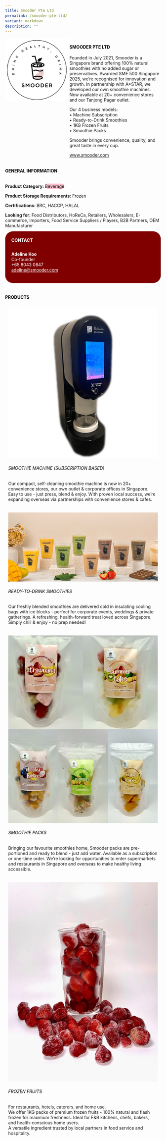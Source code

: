 ```yaml
---
title: Smooder Pte Ltd
permalink: /smooder-pte-ltd/
variant: markdown
description: ""
---
```

<div class="flex-paragraph">
	<div style="display: flex; flex-wrap: wrap;" class="flex-container">
		<div style="flex: 1 1 40%; display: block;" class="card sgds">
			<img src="/images/Smooder/smooder_logo.png">
		</div>
		<div style="flex: 1 1 58%; display: block; margin-left: 3px" class="card-sgds">
			<h4 style="text-transform: uppercase; color: black;"><b>Smooder Pte Ltd</b></h4>
			<p>Founded in July 2021, Smooder is a Singapore brand offering 100% natural smoothies with no added sugar or preservatives. Awarded SME 500 Singapore 2025, we’re recognised for innovation and growth. In partnership with A*STAR, we developed our own smoothie machines. Now available at 20+ convenience stores and our Tanjong Pagar outlet.</p>
			<p>Our 4 business models:<br>• Machine Subscription<br>• Ready-to-Drink Smoothies <br>• 1KG Frozen Fruits<br>• Smoothie Packs</p>
			<p>Smooder brings convenience, quality, and great taste in every cup.</p>
			<p><a target="_blank" href="https://www.smooder.com">www.smooder.com</a></p>
		</div>
	</div>
</div>

<h4 style="text-transform: uppercase; color: black;">
	<b>General Information</b>
</h4>
<div style="display: flex; flex-wrap: wrap;" class="flex-container">
	<div style="flex: 1 1 65%; display: block; align-self: stretch" class="card sgds">
		<div class="flex-paragraph">
			<p>
				<b>Product Category: </b>
				<span style="background-color: pink; border-radius: 10px;">Beverage</span>
			</p>
			<p>
				<b>Product Storage Requirements: </b>Frozen
			</p>
			<p>
				<b>Certifications: </b>BRC, HACCP, HALAL
			</p>
			<p style="margin-bottom: 10px;">
				<b>Looking for: </b>Food Distributors, HoReCa, Retailers, Wholesalers, E-commerce, Importers, Food Service Suppliers / Players, B2B Partners, OEM Manufacturer
			</p>
		</div>
	</div>
	<div style="flex: 1 1 35%; padding: 10px; display: block; background-color: maroon; border-radius: 25px; align-self: center;" class="card sgds">
		<h4 style="color: white; margin-top: 10px; margin-left: 10px;">CONTACT</h4>
		<div class="flex-paragraph">
			<p style="padding: 10px; color: white;">
				<b>Adeline Koo</b>
				<br>Co-founder<br>+65 8043 0847<br>
				<a style="color: white;" href="mailto:adeline@smooder.com">adeline@smooder.com</a>
			</p>
		</div>
	</div>
</div>
<br>
<h4 style="text-transform: uppercase; color: black;">
	<b>Products</b>
</h4>
<div style="display: flex; flex-wrap: wrap;">
	<div style="flex: 1 1 47%; margin: 10px; display: block;" class="card sgds">
		<div style="display: block;" class="flex-image">
			<img src="/images/Smooder/smooder_product_01.jpg">
		</div>
		<div class="flex-paragraph">
			<h6 style="text-transform: uppercase; color: black;">Smoothie Machine (Subscription Based)</h6>
			<p>Our compact, self-cleaning smoothie machine is now in 20+ convenience stores, our own outlet &amp; corporate offices in Singapore. Easy to use - just press, blend &amp; enjoy. With proven local success, we’re expanding overseas via partnerships with convenience stores &amp; cafes.</p>
		</div>
	</div>
	<div style="flex: 1 1 47%; margin: 10px; display: block;" class="card sgds">
		<div style="display: block;" class="flex-image">
			<img src="/images/Smooder/smooder_product_02.jpg">
		</div>
		<div class="flex-paragraph">
			<h6 style="text-transform: uppercase; color: black;">Ready-To-Drink Smoothies</h6>
			<p>Our freshly blended smoothies are delivered cold in insulating cooling bags with ice blocks - perfect for corporate events, weddings &amp; private gatherings. A refreshing, health-forward treat loved across Singapore. Simply chill &amp; enjoy - no prep needed!</p>
		</div>
	</div>
	<div style="flex: 1 1 47%; margin: 10px; display: block;" class="card sgds">
		<div style="display: block;" class="flex-image">
			<img src="/images/Smooder/smooder_product_03.jpg">
		</div>
		<div class="flex-paragraph">
			<h6 style="text-transform: uppercase; color: black;">Smoothie Packs</h6>
			<p>Bringing our favourite smoothies home, Smooder packs are pre-portioned and ready to blend - just add water. Available as a subscription or one-time order. We’re looking for opportunities to enter supermarkets and restaurants in Singapore and overseas to make healthy living accessible.</p>
		</div>
	</div>
	<div style="flex: 1 1 47%; margin: 10px; display: block;" class="card sgds">
		<div style="display: block;" class="flex-image">
			<img src="/images/Smooder/smooder_product_04.jpg">
		</div>
		<div class="flex-paragraph">
			<h6 style="text-transform: uppercase; color: black;">Frozen Fruits</h6>
			<p>For restaurants, hotels, caterers, and home use.<br>We offer 1KG packs of premium frozen fruits - 100% natural and flash frozen for maximum freshness. Ideal for F&amp;B kitchens, chefs, bakers, and health-conscious home users.<br>A versatile ingredient trusted by local partners in food service and hospitality.</p>
		</div>
	</div>
</div>